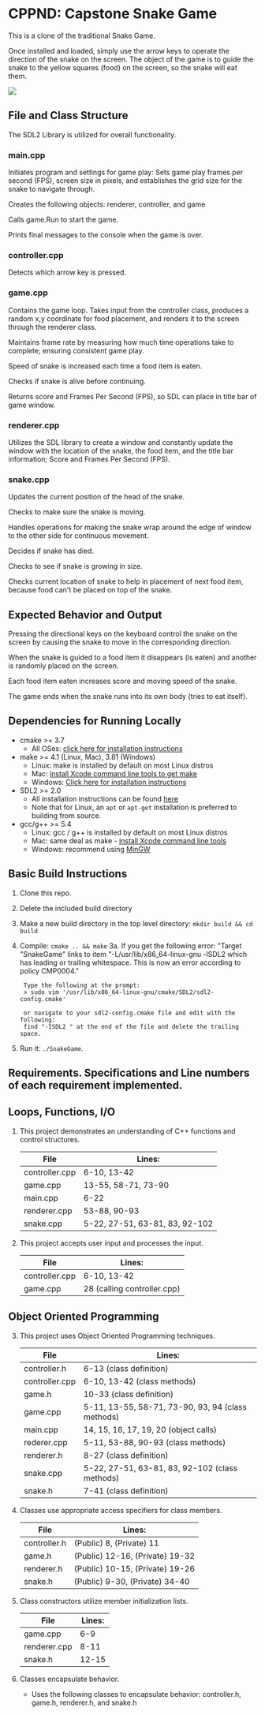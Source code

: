 # CPPND: Capstone Snake Game
This is a clone of the traditional Snake Game.  

Once installed and loaded, simply use the arrow keys to operate the direction of the snake on the screen.  The object of the game is to guide the snake to the yellow squares (food) on the screen, so the snake will eat them.  

<img src="snake_game.gif"/>

## File and Class Structure 
The SDL2 Library is utilized for overall functionality.

### main.cpp 
Initiates program and settings for game play:  Sets game play frames per second (FPS), screen size in pixels, and establishes the grid size for the snake to navigate through.

Creates the following objects: renderer, controller, and game

Calls game.Run to start the game.

Prints final messages to the console when the game is over.

### controller.cpp 
Detects which arrow key is pressed.

### game.cpp
Contains the game loop.  Takes input from the controller class, produces a random x,y coordinate for food placement, and renders it to the screen through the renderer class.

Maintains frame rate by measuring how much time operations take to complete; ensuring consistent game play.

Speed of snake is increased each time a food item is eaten.

Checks if snake is alive before continuing.

Returns score and Frames Per Second (FPS), so SDL can place in title bar of game window.

### renderer.cpp
Utilizes the SDL library to create a window and constantly update the window with the location of the snake, the food item, and the title bar information; Score and Frames Per Second (FPS).

### snake.cpp
Updates the current position of the head of the snake.

Checks to make sure the snake is moving.

Handles operations for making the snake wrap around the edge of window to the other side for continuous movement.

Decides if snake has died.

Checks to see if snake is growing in size.

Checks current location of snake to help in placement of next food item, because food can't be placed on top of the snake.

## Expected Behavior and Output
Pressing the directional keys on the keyboard control the snake on the screen by causing the snake to move in the corresponding direction.

When the snake is guided to a food item it disappears (is eaten) and another is randomly placed on the screen.

Each food item eaten increases score and moving speed of the snake.  

The game ends when the snake runs into its own body (tries to eat itself).

## Dependencies for Running Locally
* cmake >= 3.7
  * All OSes: [click here for installation instructions](https://cmake.org/install/)
* make >= 4.1 (Linux, Mac), 3.81 (Windows)
  * Linux: make is installed by default on most Linux distros
  * Mac: [install Xcode command line tools to get make](https://developer.apple.com/xcode/features/)
  * Windows: [Click here for installation instructions](http://gnuwin32.sourceforge.net/packages/make.htm)
* SDL2 >= 2.0
  * All installation instructions can be found [here](https://wiki.libsdl.org/Installation)
  * Note that for Linux, an `apt` or `apt-get` installation is preferred to building from source.
* gcc/g++ >= 5.4
  * Linux: gcc / g++ is installed by default on most Linux distros
  * Mac: same deal as make - [install Xcode command line tools](https://developer.apple.com/xcode/features/)
  * Windows: recommend using [MinGW](http://www.mingw.org/)

## Basic Build Instructions

1. Clone this repo.
1. Delete the included build directory
2. Make a new build directory in the top level directory: `mkdir build && cd build`
3. Compile: `cmake .. && make`
    3a. If you get the following error:
        "Target "SnakeGame" links to item "-L/usr/lib/x86_64-linux-gnu -lSDL2 which has leading or trailing whitespace.  This is now an error according to policy CMP0004."

        Type the following at the prompt:
        > sudo vim '/usr/lib/x86_64-linux-gnu/cmake/SDL2/sdl2-config.cmake'

        or navigate to your sdl2-config.cmake file and edit with the following:
        find "-ISDL2 " at the end of the file and delete the trailing space.
4. Run it: `./SnakeGame`.

## Requirements.  Specifications and Line numbers of each requirement implemented.

##      Loops, Functions, I/O
1. This project demonstrates an understanding of C++ functions and control structures.
    
    File | Lines:
    ---- | ------------
    controller.cpp | 6-10, 13-42
    game.cpp       | 13-55, 58-71, 73-90 
    main.cpp       | 6-22
    renderer.cpp   | 53-88, 90-93
    snake.cpp      | 5-22, 27-51, 63-81, 83, 92-102 
    
2. This project accepts user input and processes the input.

    File | Lines:
    ---- | ------------
    controller.cpp |  6-10, 13-42
    game.cpp       |  28 (calling controller.cpp) 

##      Object Oriented Programming
3. This project uses Object Oriented Programming techniques.

    File | Lines:
    ---- | ------------
    controller.h   |  6-13 (class definition)
    controller.cpp |  6-10, 13-42 (class methods)
    game.h         |  10-33 (class definition)
    game.cpp       |  5-11, 13-55, 58-71, 73-90, 93, 94 (class methods)
    main.cpp       |  14, 15, 16, 17, 19, 20 (object calls) 
    rederer.cpp    |  5-11, 53-88, 90-93 (class methods)
    renderer.h     |  8-27 (class definition)
    snake.cpp      |  5-22, 27-51, 63-81, 83, 92-102 (class methods)
    snake.h        |  7-41 (class definition)

4. Classes use appropriate access specifiers for class members.

    File | Lines:
    ---- | ------------
    controller.h   |  (Public) 8, (Private) 11
    game.h         |  (Public) 12-16, (Private) 19-32
    renderer.h     |  (Public) 10-15, (Private) 19-26
    snake.h        |  (Public) 9-30, (Private) 34-40

5. Class constructors utilize member initialization lists.

    File | Lines:
    ---- | ------------
    game.cpp       |  6-9
    renderer.cpp   |  8-11
    snake.h        |  12-15

6. Classes encapsulate behavior.
    * Uses the following classes to encapsulate behavior: controller.h, game.h, renderer.h, and snake.h
